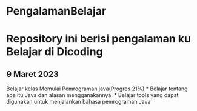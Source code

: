 # PengalamanBelajar
Repository ini berisi pengalaman ku Belajar di Dicoding
==
9 Maret 2023
--
Belajar kelas Memulai Pemrograman java(Progres 21%)
    * Belajar tentang apa itu Java dan alasan mengganakannya.
    * Belajar tools yang dapat digunakan untuk menjalankan bahasa pemrograman Java
